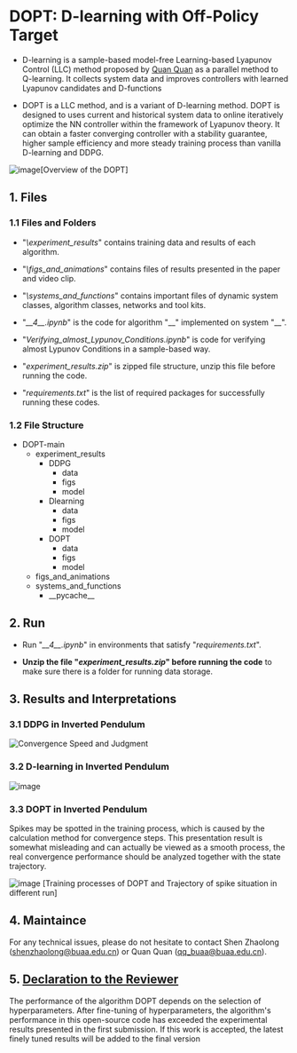 # DOPT: D-learning with Off-Policy Target

+ D-learning is a sample-based model-free Learning-based Lyapunov Control (LLC) method proposed by [Quan Quan](https://arxiv.org/abs/2206.03809) as a parallel method to Q-learning. It collects
system data and improves controllers with learned Lyapunov candidates and D-functions

+ DOPT is a LLC method, and is a variant of D-learning method. DOPT is designed to uses current and historical system data to online iteratively optimize the NN controller within the framework of Lyapunov theory. It can obtain a faster converging controller with a stability guarantee, higher sample efficiency and more steady training process than vanilla D-learning and DDPG.

![image](https://github.com/user-attachments/assets/26da8133-a487-4131-9aa8-a10e44c6ec5b)[Overview of the DOPT]

## 1. Files
### 1.1 Files and Folders

+ "_\experiment_results_" contains training data and results of each algorithm.

+ "_\figs_and_animations_" contains files of results presented in the paper and video clip.

+ "_\systems_and_functions_" contains important files of dynamic system classes, algorithm classes, networks and tool kits.

+ "_\_\_4\_\_.ipynb_" is the code for algorithm "\_\_" implemented on system "\_\_".

+ "_Verifying_almost_Lypunov_Conditions.ipynb_" is code for verifying almost Lypunov Conditions in a sample-based way.

+ "_experiment_results.zip_" is zipped file structure, unzip this file before running the code.

+ "_requirements.txt_" is the list of required packages for successfully running these codes.

### 1.2 File Structure

- DOPT-main
  - experiment\_results
    - DDPG
      - data
      - figs
      - model
    - Dlearning
      - data
      - figs
      - model
    - DOPT
      - data
      - figs
      - model
  - figs_and_animations
  - systems_and_functions
    - \_\_pycache\_\_

## 2. Run

+ Run "_\_\_4\_\_.ipynb_" in environments that satisfy "_requirements.txt_".

+ **Unzip the file "_experiment_results.zip_" before running the code** to make sure there is a folder for running data storage.

## 3. Results and Interpretations

### 3.1 DDPG in Inverted Pendulum
![Convergence Speed and Judgment](https://github.com/user-attachments/assets/04679edb-dca0-4fe1-964a-bd58c152f199)

### 3.2 D-learning in Inverted Pendulum
![image](https://github.com/user-attachments/assets/9106200d-9828-41f6-b5f8-7019fd3fe6c7)


### 3.3 DOPT in Inverted Pendulum
Spikes may be spotted in the training process, which is caused by the calculation method for convergence steps. 
This presentation result is somewhat misleading and can actually be viewed as a smooth process, the real convergence performance should be analyzed together with the state trajectory.

![image](https://github.com/user-attachments/assets/35661149-fb00-4796-8aeb-b12382f3c0ed)
[Training processes of DOPT and Trajectory of spike situation in different run]

## 4. Maintaince
For any technical issues, please do not hesitate to contact Shen Zhaolong (shenzhaolong@buaa.edu.cn) or Quan Quan (qq_buaa@buaa.edu.cn).

## 5. <u>Declaration to the Reviewer</u>

The performance of the algorithm DOPT depends on the selection of hyperparameters. After fine-tuning of hyperparameters, the algorithm's performance in this open-source code has exceeded the experimental results presented in the first submission. If this work is accepted, the latest finely tuned results will be added to the final version
